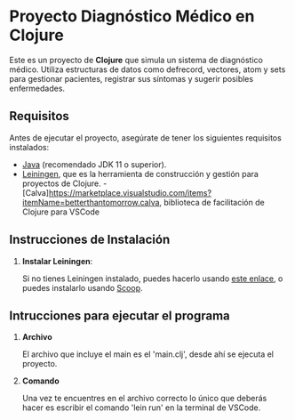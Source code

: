 # Proyecto Diagnóstico Médico en Clojure

Este es un proyecto de **Clojure** que simula un sistema de diagnóstico médico. Utiliza estructuras de datos como defrecord, vectores, atom y sets para gestionar pacientes, registrar sus síntomas y sugerir posibles enfermedades.

## Requisitos

Antes de ejecutar el proyecto, asegúrate de tener los siguientes requisitos instalados:

- [Java](https://www.oracle.com/java/technologies/javase-jdk11-downloads.html) (recomendado JDK 11 o superior).
- [Leiningen](https://leiningen.org/), que es la herramienta de construcción y gestión para proyectos de Clojure.
-[Calva]https://marketplace.visualstudio.com/items?itemName=betterthantomorrow.calva, biblioteca de facilitación de Clojure para VSCode

## Instrucciones de Instalación

1. **Instalar Leiningen**:

   Si no tienes Leiningen instalado, puedes hacerlo usando [este enlace](https://leiningen.org/), o puedes instalarlo usando [Scoop](https://scoop.sh/).

## Intrucciones para ejecutar el programa

1. **Archivo**

    El archivo que incluye el main es el 'main.clj', desde ahí se ejecuta el proyecto.

2. **Comando**

    Una vez te encuentres en el archivo correcto lo único que deberás hacer es escribir el comando 'lein run' en la terminal de VSCode.